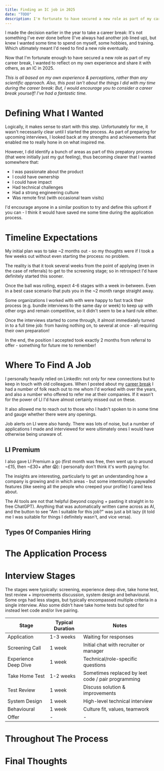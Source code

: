 ```yaml
---
title: Finding an IC job in 2025
date: "TODO"
description: I'm fortunate to have secured a new role as part of my career break, and I wanted to reflect on my experience and share it with others, as an IC in 2025.
---
```


I made the decision earlier in the year to take a career break: It's not something I've ever done before (I've always had another job lined up), but knew I wanted some time to spend on myself, some hobbies, and training. Which ultimately meant I'd need to find a new role eventually.

Now that I'm fortunate enough to have secured a new role as part of my career break, I wanted to reflect on my own experience and share it with others, as an IC in 2025. 

_This is all based on my own experience & perceptions, rather than any scientific approach. Also, this post isn't about the things I did with my time during the career break: But, I would encourage you to consider a career break yourself! I've had a fantastic time._

# Defining What I Wanted
Logically, it makes sense to start with this step. Unfortunately for me, it wasn't necessarily clear until I started the process. As part of preparing for upcoming interviews, I looked back at my strengths and achievements that enabled me to really hone in on what inspired me.

However, I did identify a bunch of areas as part of this prepatory process (that were initially just my gut feeling), thus becoming clearer that I wanted somewhere that:
- I was passionate about the product
- I could have ownership
- I could have impact
- Had technical challenges
- Had a strong engineering culture
- Was remote first (with occasional team visits)

I'd encourage anyone in a similar position to try and define this upfront if you can - I think it would have saved me some time during the application process.

# Timeline Expectations
My initial plan was to take ~2 months out - so my thoughts were if I took a few weeks out without even starting the process: no problem.

The reality is that it took several weeks from the point of applying (even in the case of referrals) to get to the screening stage; so in retrospect I'd have definitely started this sooner.

Once the ball was rolling, expect 4-6 stages with a week in-between. Even in a best case scenario that puts you in the ~2 month range straight away.

Some organizations I worked with with were happy to fast track their process (e.g. bundle interviews to the same day or week) to keep up with other orgs and remain competitive, so it didn't seem to be a hard rule either.

Once the interviews started to come through, it almost immediately turned in to a full time job: from having nothing on, to several at once - all requiring their own preparation!

In the end, the position I accepted took exactly 2 months from referral to offer - something for future me to remember!

# Where To Find A Job
I personally heavily relied on LinkedIn: not only for new connections but to keep in touch with old colleagues. When I posted about my [career break](https://www.linkedin.com/posts/adrianthomas_opentowork-activity-7303071720263831553-DGcZ) I had a number of folk reach out to me whom I'd worked with over the years, and also a number who offered to refer me at their companies. If it wasn't for the power of LI I'd have almost certainly missed out on these.

It also allowed me to reach out to those who I hadn't spoken to in some time and gauge whether there were any openings.

Job alerts on LI were also handy. There was lots of noise, but a number of applications I made and interviewed for were ultimately ones I would have otherwise being unaware of.

## LI Premium

I also gave LI Premium a go (first month was free, then went up to around ~£15, then ~£30+ after 😱): I personally don't think it's worth paying for. 

The insights are interesting, particularly to get an understanding how a company is growing and in which areas - but some intentionally paywalled features (like seeing all the people who creeped your profile) I cared less about.

The AI tools are not that helpful (beyond copying + pasting it straight in to free ChatGPT). Anything that was automatically written came across as AI, and the button to see "Am I suitable for this job?" was just a bit lazy (it told me I was suitable for things I definitely wasn't, and vice versa).

## Types Of Companies Hiring

<!-- 
    Quite a few startups
    Some scaleups
    Larger orgs too

    A number of AI companies: though the impression I got with these were they were less interested in people with understanding of fundamentals, and more in knowing their current tech stack inside out.

 -->


<!-- Networking and referrals.


<!-- - Types of the companies hiring -->

<!-- - Where to find a job?
    - Network + referrals
    - LI premium
    - HN - I've seen this but not tried it
    - LI job alerts, kind of handy but a lot of noise
        - LI job alerts were useful (e.g. this is where I heard about the K6 role!), and obviously it's a useful platform in terms of networking (new and old connections)
        - However LI premium is not worth paying for. The analytics are interesting, and it's worth the free trial (and perhaps even the discounted one), but the full price is just not worth the money.
            - The AI tools aren't giving you anything above copy & pasting to chatgpt anyway, and obviously you don't want to take the AI content verbatim as it just comes across as fake anyway -->

# The Application Process
<!-- Personalizing applications and cover letters.
Filling in all requested fields.
Using AI for brainstorming, but always personalizing. -->


<!-- - On applying
        - fill in the fields they ask for. I found more success writing a personalised cover letter, and answering any specific questions during that process 
            - my assumption is your name lands on a spreadsheet, this if you're filling in more columns of the row you're more likely to stand out as it shows you've put in more effort too
    - On AI use
        - I did use it for brainstorming during the application process. My CV remained static and factual for all my applications, but if I had the opportunity to write a cover letter it seemed to work better for responses if I could tailor it to the job spec. I'm not suggesting throwing the job spec and your CV at AI to write the letter, but it's not a bad starting point to prompt for some key talking points.. write it out in your own words, with it's own quirks and personalize it. -->

# Interview Stages
<!-- 

Expectations for tech tests and honesty about time spent. -->

The stages were typically: screening, experience deep dive, take home test, test review + improvements discussion, system design and behavioural. Some orgs had less stages, but typically encompassed multiple criteria in a single interview. Also some didn't have take home tests but opted for instead leet code and/or live pairing.

| Stage                | Typical Duration | Notes                                              |
|----------------------|-----------------|-----------------------------------------            |
| Application          | 1-3 weeks       | Waiting for responses                               |
| Screening Call       | 1 week          | Initial chat with recruiter or manager              |
| Experience Deep Dive | 1 week          | Technical/role-specific questions                   |
| Take Home Test       | 1-2 weeks       | Sometimes replaced by leet code / pair programming  |
| Test Review          | 1 week          | Discuss solution & improvements                     |
| System Design        | 1 week          | High-level technical interview                      |
| Behavioural          | 1 week          | Culture fit, values, teamwork                       |
| Offer                | -               | -                                                   |

<!-- 
- OK your application has been accepted, now what?
    - The process
        - Each step but also leet code
        - Use of AI
            - In the interviews
            - Tech tests
    - Preparing for each stage
        - Guidance not always offered, but generally: xyz
        - Tech tests
            - Expectations are high. 
            - Honesty expected within a certain timebox
                - Difficult to gauge the right approach
                - Some expect an excellent, finished, production ready product within 3 hours
                - Others expect the best you can do in that time, and not perfect. Enabling further in depth conversations at the next stage -->

# Throughout The Process
<!-- keeping multiple opportunities open.
 -->

<!-- 
- Ongoing..
    - Keep hope
        - Some rejections are inevitable. It's not a reflection on you necessarily, it's just not the right fit. It's got to be mutual, and you wouldn't want to work somewhere you didn't feel like you could have impact, would you?
        - Try to have a few things on the go at once... at least if you get knocked back by one, you have others to focus on... plus the process and response times of various companies are different anyway -->

# Final Thoughts
<!-- Acknowledgement that everyone’s experience is different.
Encouragement for others in the same situation.
 -->

<!-- TODO - CTA: invite readers to comment on LI post -->


<!-- 
Final checks:
Appropriate anecdotes?
 -->
        

<!-- 
So many other things I could have spoken about but I haven't:
- How I organized myself and prepared for each interview


Any questions or comments? ask on the LI post.


 -->